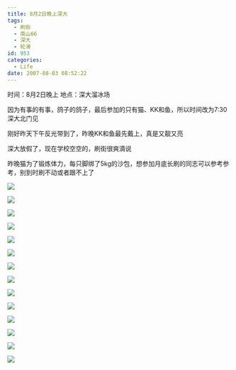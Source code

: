 ```yaml
---
title: 8月2日晚上深大
tags:
  - 刷街
  - 南山66
  - 深大
  - 轮滑
id: 953
categories:
  - Life
date: 2007-08-03 08:52:22
---
```


时间：8月2日晚上
地点：深大溜冰场

因为有事的有事，鸽子的鸽子，最后参加的只有猫、KK和鱼，所以时间改为7:30深大北门见

刚好昨天下午反光带到了，昨晚KK和鱼最先戴上，真是又靓又亮

深大放假了，现在学校空空的，刷街很爽滴说

昨晚猫为了锻炼体力，每只脚绑了5kg的沙包，想参加月底长刷的同志可以参考参考，别到时刷不动或者跟不上了

![](/images/2007/08/03_084820_7493.jpg)

![](/images/2007/08/03_084841_7494.jpg)

![](/images/2007/08/03_084855_7495.jpg)

![](/images/2007/08/03_084908_7496.jpg)

![](/images/2007/08/03_084918_7497.jpg)

![](/images/2007/08/03_084925_7498.jpg)

![](/images/2007/08/03_084937_7499.jpg)

![](/images/2007/08/03_084946_7500.jpg)

![](/images/2007/08/03_085003_7501.jpg)

![](/images/2007/08/03_085017_7502.jpg)

![](/images/2007/08/03_085027_7503.jpg)

![](/images/2007/08/03_085038_7504.jpg)

![](/images/2007/08/03_085043_7505.jpg)

![](/images/2007/08/03_085049_7506.jpg)
